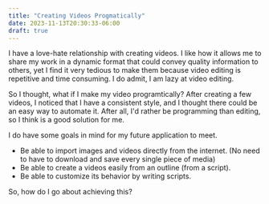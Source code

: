 ```yaml
---
title: "Creating Videos Progmatically"
date: 2023-11-13T20:30:33-06:00
draft: true
---
```


I have a love-hate relationship with creating videos. I like how it allows me to share my work in a dynamic format that could convey quality information to others, yet I find it very tedious to make them because video editing is repetitive and time consuming. I do admit, I am lazy at video editing.

So I thought, what if I make my video programtically? After creating a few videos, I noticed that I have a consistent style, and I thought there could be an easy way to automate it. After all, I'd rather be programming than editing, so I think is a good solution for me.

I do have some goals in mind for my future application to meet.

* Be able to import images and videos directly from the internet. (No need to have to download and save every single piece of media)
* Be able to create a videos easily from an outline (from a script).
* Be able to customize its behavior by writing scripts.

So, how do I go about achieving this?